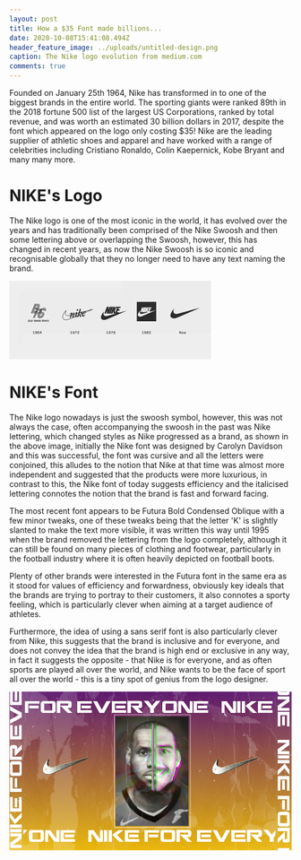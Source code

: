 ```yaml
---
layout: post
title: How a $35 Font made billions...
date: 2020-10-08T15:41:08.494Z
header_feature_image: ../uploads/untitled-design.png
caption: The Nike logo evolution from medium.com
comments: true
---
```

Founded on January 25th 1964, Nike has transformed in to one of the biggest brands in the entire world. The sporting giants were ranked 89th in the 2018 fortune 500 list of the largest US Corporations, ranked by total revenue, and was worth an estimated 30 billion dollars in 2017, despite the font which appeared on the logo only costing $35! Nike are the leading supplier of athletic shoes and apparel and have worked with a range of celebrities including Cristiano Ronaldo, Colin Kaepernick, Kobe Bryant and many many more. 

# **NIKE's Logo**

The Nike logo is one of the most iconic in the world, it has evolved over the years and has traditionally been comprised of the Nike Swoosh and then some lettering above or overlapping the Swoosh, however, this has changed in recent years, as now the Nike Swoosh is so iconic and recognisable globally that they no longer need to have any text naming the brand. 

![](../uploads/nike-logo-evo.jpg "Nike Logo Evolution from medium.com")

# NIKE's Font

The Nike logo nowadays is just the swoosh symbol, however, this was not always the case, often accompanying the swoosh in the past was Nike lettering, which changed styles as Nike progressed as a brand, as shown in the above image, initially the Nike font was designed by Carolyn Davidson and this was successful, the font was cursive and all the letters were conjoined, this alludes to the notion that Nike at that time was almost more independent and suggested that the products were more luxurious, in contrast to this, the Nike font of today suggests efficiency and the italicised lettering connotes the notion that the brand is fast and forward facing.

The most recent font appears to be Futura Bold Condensed Oblique with a few minor tweaks, one of these tweaks being that the letter 'K' is slightly slanted to make the text more visible, it was written this way until 1995 when the brand removed the lettering from the logo completely, although it can still be found on many pieces of clothing and footwear, particularly in the football industry where it is often heavily depicted on football boots.

Plenty of other brands were interested in the Futura font in the same era as it stood for values of efficiency and forwardness, obviously key ideals that the brands are trying to portray to their customers, it also connotes a sporty feeling, which is particularly clever when aiming at a target audience of athletes.

Furthermore, the idea of using a sans serif font is also particularly clever from Nike, this suggests that the brand is inclusive and for everyone, and does not convey the idea that the brand is high end or exclusive in any way, in fact it suggests the opposite - that Nike is for everyone, and as often sports are played all over the world, and Nike wants to be the face of sport all over the world - this is a tiny spot of genius from the logo designer.

![](../uploads/nike-for-everyone.jpg "Nike - 'For Everyone', from creativepool.com")